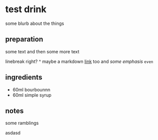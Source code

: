 # test drink

some blurb about the things

## preparation

some text
and then some more text

linebreak right? ^
maybe a markdown [link](https://protocol.kitchen) too and *some* _emphasis_ `even`

## ingredients


- 60ml bourbounnn
- 60ml simple syrup

## notes

some
ramblings

asdasd
